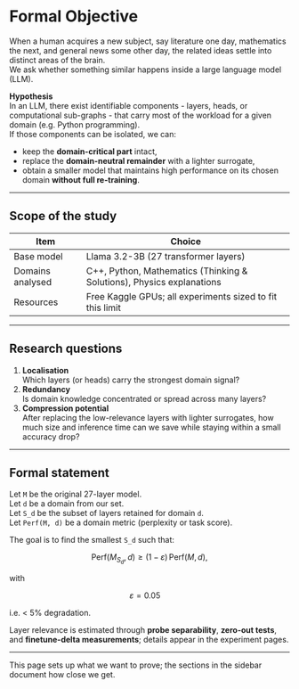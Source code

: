 # Formal Objective

When a human acquires a new subject, say literature one day, mathematics the next, and general news some other day, the related ideas settle into distinct areas of the brain.  
We ask whether something similar happens inside a large language model (LLM).

**Hypothesis**  
In an LLM, there exist identifiable components - layers, heads, or computational sub-graphs - that carry most of the workload for a given domain (e.g. Python programming).  
If those components can be isolated, we can:

* keep the **domain-critical part** intact,  
* replace the **domain-neutral remainder** with a lighter surrogate,  
* obtain a smaller model that maintains high performance on its chosen domain **without full re-training**.

---

## Scope of the study

| Item | Choice |
|------|--------|
| Base model | Llama 3.2-3B (27 transformer layers) |
| Domains analysed | C++, Python, Mathematics (Thinking & Solutions), Physics explanations |
| Resources | Free Kaggle GPUs; all experiments sized to fit this limit |

---

## Research questions

1. **Localisation**  
   Which layers (or heads) carry the strongest domain signal?
2. **Redundancy**  
   Is domain knowledge concentrated or spread across many layers?
3. **Compression potential**  
   After replacing the low-relevance layers with lighter surrogates, how much size and inference time can we save while staying within a small accuracy drop?

---

## Formal statement
Let `M` be the original 27-layer model.  
Let `d` be a domain from our set.  
Let `S_d` be the subset of layers retained for domain `d`.  
Let `Perf(M, d)` be a domain metric (perplexity or task score).  

The goal is to find the smallest `S_d` such that:

$$
\text{Perf}(M_{S_d}, d) \ge (1 - \varepsilon)\, \text{Perf}(M, d),
$$

with

$$
\varepsilon = 0.05 \quad 
$$

i.e. < 5% degradation.

Layer relevance is estimated through **probe separability**, **zero-out tests**, and **finetune-delta measurements**; details appear in the experiment pages.

---

This page sets up what we want to prove; the sections in the sidebar document how close we get.
